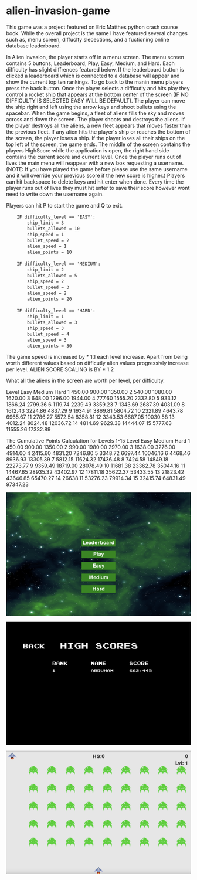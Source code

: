 # alien-invasion-game
This game was a project featured on Eric Matthes python crash course book. While the overall project is the same I have featured several changes such as, menu screen, diffuclty slecections, and a fuctioning online database leaderboard.


In Alien Invasion, the player starts off in a menu screen. The menu screen contains 5 buttons, Leaderboard, Play, Easy, Medium, and Hard. Each difficulty has slight diffrences featured below. If the leaderboard button is clicked a leaderboard which is connected to a database will appear and show the current top ten rankings. To go back to the manin menu players press the back button. Once the player selects a difficutly and hits play they control a rocket ship that appears at the bottom center of the screen (IF NO DIFFICULTY IS SELECTED EASY WILL BE DEFAULT). The player can move the ship right and left using the arrow keys and shoot bullets using the spacebar. When the game begins, a fleet of aliens fills the sky and moves across and down the screen. The player shoots and destroys the aliens. If the player destroys all the aliens, a new fleet appears that moves faster than the previous fleet. If any alien hits the player's ship or reaches the bottom of the screen, the player loses a ship. If the player loses all their ships on the top left of the screen, the game ends. The middle of the screen contains the players HighScore while the application is open, the right hand side contains the current score and current level. Once the player runs out of lives the main menu will reappear with a new box requesting a username. (NOTE: If you have played the game before please use the same username and it will override your previous score if the new score is higher.) Players can hit backspace to delete keys and hit enter when done. Every time the player runs out of lives they must hit enter to save their score however wont need to write down the username again. 

Players can hit P to start the game and Q to exit. 


        IF difficulty_level == 'EASY':
            ship_limit = 3
            bullets_allowed = 10
            ship_speed = 1
            bullet_speed = 2
            alien_speed = 1
            alien_points = 10

        IF difficulty_level == 'MEDIUM':
            ship_limit = 2
            bullets_allowed = 5
            ship_speed = 2
            bullet_speed = 3
            alien_speed = 2
            alien_points = 20 

        IF difficulty_level == 'HARD':
            ship_limit = 1
            bullets_allowed = 3
            ship_speed = 3
            bullet_speed = 4
            alien_speed = 3
            alien_points = 30


The game speed is increased by * 1.1 each level increase.
Apart from being worth different values based on difficutly alien values progressivly increase per level. ALIEN SCORE SCALING is BY * 1.2


What all the aliens in the screen are worth per level, per difficulty.

 Level   Easy    Medium    Hard 
 1      450.00  900.00   1350.00
 2      540.00  1080.00   1620.00
 3      648.00  1296.00   1944.00
 4      777.60  1555.20   2332.80
 5      933.12  1866.24   2799.36
 6     1119.74  2239.49   3359.23
 7     1343.69  2687.39   4031.09
 8     1612.43  3224.86   4837.29
 9     1934.91  3869.81   5804.72
10     2321.89  4643.78   6965.67
11     2786.27  5572.54   8358.81
12     3343.53  6687.05  10030.58
13     4012.24  8024.48  12036.72
14     4814.69  9629.38  14444.07
15     5777.63 11555.26  17332.89



The Cumulative Points Calculation for Levels 1-15
Level   Easy       Medium     Hard
1       450.00     900.00     1350.00
2       990.00     1980.00    2970.00
3       1638.00    3276.00    4914.00
4       2415.60    4831.20    7246.80
5       3348.72    6697.44    10046.16
6       4468.46    8936.93    13305.39
7       5812.15    11624.32   17436.48
8       7424.58    14849.18   22273.77
9       9359.49    18719.00   28078.49
10      11681.38   23362.78   35044.16
11      14467.65   28935.32   43402.97
12      17811.18   35622.37   53433.55
13      21823.42   43646.85   65470.27
14      26638.11   53276.23   79914.34
15      32415.74   64831.49   97347.23








![Menu Screen](https://raw.githubusercontent.com/abrahamgarc/alien-invasion-game/main/screenshots/screen_shot1.png)



![Leaderboard Screen](https://raw.githubusercontent.com/abrahamgarc/alien-invasion-game/main/screenshots/screen_shot2.png)


![Game Screen](https://raw.githubusercontent.com/abrahamgarc/alien-invasion-game/main/screenshots/screen_shot3.png)

